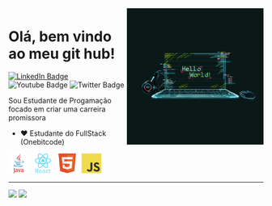 <img src = "imagem1.gif" width = "270px" align = "right">

#  Olá, bem vindo ao meu git hub!
  <div id="badges">
  <a href = "https://github.com/guidiasm">
    <img src="https://img.shields.io/badge/LinkedIn-blue?style=for-the-badge&logo=linkedin&logoColor=white" alt="LinkedIn Badge"/>
  </a>
  <img src="https://img.shields.io/badge/YouTube-red?style=for-the-badge&logo=youtube&logoColor=white" alt="Youtube Badge"/>
  <img src="https://img.shields.io/badge/Twitter-blue?style=for-the-badge&logo=twitter&logoColor=white" alt="Twitter Badge"/>
</div>

Sou Estudante de Progamação focado em criar uma carreira promissora 

- ❤ Estudante do FullStack (Onebitcode) 
<div>
  <img src="https://github.com/devicons/devicon/blob/master/icons/java/java-original-wordmark.svg" title="Java" alt="Java" width="40" height="40"/>&nbsp;
  <img src="https://github.com/devicons/devicon/blob/master/icons/react/react-original-wordmark.svg" title="React" alt="React" width="40" height="40"/>&nbsp;
  <img src="https://github.com/devicons/devicon/blob/master/icons/html5/html5-original.svg" title="HTML5" alt="HTML" width="40" height="40"/>&nbsp;
  <img src="https://github.com/devicons/devicon/blob/master/icons/javascript/javascript-original.svg" title="JavaScript" alt="JavaScript" width="40" height="40"/>&nbsp;
</div>

---

<div align = "left">
<img  src="https://github-readme-stats.vercel.app/api/top-langs/?username=guidiasm&show_icons=true&theme=midnight-purple&show_private=true"/>
<img  src="https://github-readme-stats.vercel.app/api?username=guidiasm&show_icons=true&show_icons=true&theme=midnight-purple&show_private=true" />
</div>
